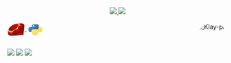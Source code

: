 <div align="center">
  <a href="https://github.com/KlayvertRodricar">
  <img height="180em" src="https://github-readme-stats.vercel.app/api?username=KlayvertRodricar&show_icons=true&theme=dark&include_all_commits=true&count_private=true"/>
  <img height="180em" src="https://github-readme-stats.vercel.app/api/top-langs/?username=KlayvertRodricar&layout=compact&langs_count=7&theme=dark"/>
</div>
  <div style="display: inline_block"><br>
  <img align="center" alt="Klay-Python" height="30" width="40" src="https://raw.githubusercontent.com/devicons/devicon/master/icons/ruby/ruby-original.svg">
  <img align="center" alt="Klay-Python" height="30" width="40" src="https://raw.githubusercontent.com/devicons/devicon/master/icons/python/python-original.svg"> 
  <img align="right" alt="Klay-pic" height="150" style="border-radius:50px;" src="https://media.discordapp.net/attachments/954937765584326728/961156006778372136/ezgif.com-gif-maker.gif?width=676&height=676">
</div>
  
  ##
  
  <div> 
  <a href="https://instagram.com/Klayrodrigs" target="_blank"><img src="https://img.shields.io/badge/-Instagram-%23E4405F?style=for-the-badge&logo=instagram&logoColor=white" target="_blank"></a>
  <a href = "mailto:KlayvertGab@protonmail.com"><img src="https://img.shields.io/badge/-Gmail-%23333?style=for-the-badge&logo=gmail&logoColor=white" target="_blank"></a>
  <a href="https://www.linkedin.com/in/klayvert-rodricar/" target="_blank"><img src="https://img.shields.io/badge/-LinkedIn-%230077B5?style=for-the-badge&logo=linkedin&logoColor=white" target="_blank"></a> 
  </div>
